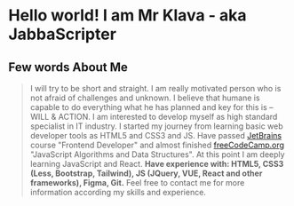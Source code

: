 # Hello world! I am Mr Klava - aka JabbaScripter

## Few words About Me
> I will try to be short and straight. I am really motivated person who is not afraid of challenges and unknown. I believe that humane is capable to do everything what he has planned and key for this is – WILL & ACTION. I am interested to develop myself as high standard specialist in IT industry. I started my journey from learning basic web developer tools as HTML5 and CSS3 and JS. Have passed [JetBrains](https://hyperskill.org/tracks) course "Frontend Developer" and almost finished [freeCodeCamp.org](https://www.freecodecamp.org/learn/) "JavaScript Algorithms and Data Structures". At this point I am deeply learning JavaScript and React. **Have experience with: HTML5, CSS3 (Less, Bootstrap, Tailwind), JS (JQuery, VUE, React and other frameworks), Figma, Git.** Feel free to contact me for more information according my skills and experience.